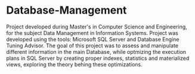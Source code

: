 # Database-Management
Project developed during Master's in Computer Science and Engineering, for the subject Data Management in Information Systems. Project was developed using the tools: Microsoft SQL Server and Database Engine Tuning Advisor. The goal of this project was to assess and manipulate different information in the main Database, while optmizing the execution plans in SQL Server by creating proper indexes, statistics and materialized views, exploring the theory behing these optimizations.
